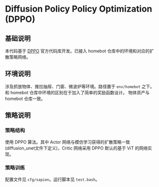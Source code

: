 # Diffusion Policy Policy Optimization (DPPO)

## 基础说明
本代码基于 [DPPO](https://github.com/irom-princeton/dppo) 官方代码库开发。已接入 homebot 仓库中的环境和对应的扩散策略网络。

## 环境说明
涉及抓放物体、推拉抽屉、门窗、微波炉等环境。路径置于 ``env/homebot`` 之下。和 homebot 仓库中环境的区别在于加入了简单的奖励函数设计。
物体资产与 homebot 仓库一致。

## 策略说明
### 策略结构
使用 DPPO 算法。其中 Actor 网络与模仿学习获得的扩散策略一致(diffusion_unet文件下定义)，Critic 网络采用 DPPO 默认的基于 ViT 的网络实现。
### 策略训练
配置文件见 ``cfg/sapien``。运行脚本见 ``test.bash``。